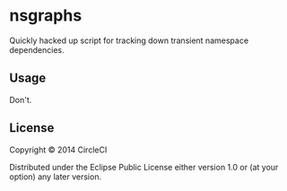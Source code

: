 # nsgraphs

Quickly hacked up script for tracking down transient namespace dependencies.

## Usage

Don't.

## License

Copyright © 2014 CircleCI

Distributed under the Eclipse Public License either version 1.0 or (at
your option) any later version.

